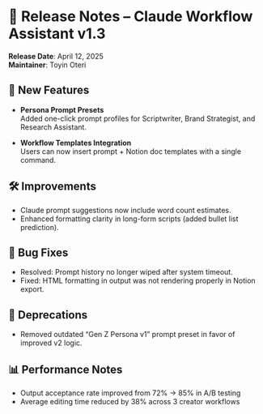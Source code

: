 # 📝 Release Notes – Claude Workflow Assistant v1.3  
**Release Date**: April 12, 2025  
**Maintainer**: Toyin Oteri

## 🚀 New Features

- **Persona Prompt Presets**  
  Added one-click prompt profiles for Scriptwriter, Brand Strategist, and Research Assistant.

- **Workflow Templates Integration**  
  Users can now insert prompt + Notion doc templates with a single command.

## 🛠 Improvements

- Claude prompt suggestions now include word count estimates.
- Enhanced formatting clarity in long-form scripts (added bullet list prediction).

## 🐞 Bug Fixes

- Resolved: Prompt history no longer wiped after system timeout.
- Fixed: HTML formatting in output was not rendering properly in Notion export.

## 📌 Deprecations

- Removed outdated “Gen Z Persona v1” prompt preset in favor of improved v2 logic.

## 📊 Performance Notes

- Output acceptance rate improved from 72% → 85% in A/B testing
- Average editing time reduced by 38% across 3 creator workflows
